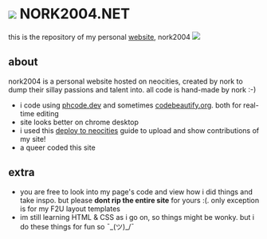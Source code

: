  # ![](https://caterpie.crd.co/assets/images/gallery38/a2df313f.gif?v=ce36ac9f) NORK2004.NET
this is the repository of my personal [website](https://nork2004.neocities.org/), nork2004 ![](https://supplies.ju.mp/assets/images/tiny1/e7d07084.gif?v=6a50b904)

## about
nork2004 is a personal website hosted on neocities, created by nork to dump their sillay passions and talent into. all code is hand-made by nork :-)
- i code using [phcode.dev](https://phcode.dev/) and sometimes [codebeautify.org](https://codebeautify.org/real-time-html-editor#). both for real-time editing
- site looks better on chrome desktop
- i used this [deploy to neocities](https://github.com/burned-salmon/deploy-to-neocities-template) guide to upload and show contributions of my site!
- a queer coded this site

## extra
- you are free to look into my page's code and view how i did things and take inspo. but please **dont rip the entire site** for yours :(. only exception is for my F2U layout templates
- im still learning HTML & CSS as i go on, so things might be wonky. but i do these things for fun so ¯\_(ツ)_/¯


<!--
**nork2004/nork2004** is a ✨ _special_ ✨ repository because its `README.md` (this file) appears on your GitHub profile.

Here are some ideas to get you started:

- 🔭 I’m currently working on ...
- 🌱 I’m currently learning ...
- 👯 I’m looking to collaborate on ...
- 🤔 I’m looking for help with ...
- 💬 Ask me about ...
- 📫 How to reach me: ...
- 😄 Pronouns: ...
- ⚡ Fun fact: ...
-->
